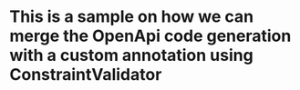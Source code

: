 # This is a sample on how we can merge the OpenApi code generation with a custom annotation using ConstraintValidator

